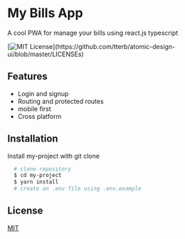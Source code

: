 
# My Bills App

A cool PWA for manage your bills using react.js typescript




[![MIT License](https://img.shields.io/apm/l/atomic-design-ui.svg?)](https://github.com/tterb/atomic-design-ui/blob/master/LICENSEs)

## Features

- Login and signup
- Routing and protected routes
- mobile first
- Cross platform


## Installation

Install my-project with git clone

```bash
  # clone repository
  $ cd my-project
  $ yarn install
  # create an .env file using .env.example
```
    
## License

[MIT](https://choosealicense.com/licenses/mit/)


